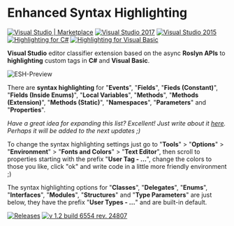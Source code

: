 # Enhanced Syntax Highlighting
[![Visual Studio | Marketplace](https://img.shields.io/badge/Visual%20Studio%20%7C%20Marketplace-1.2-green.svg?style=flat-square&colorB=8631C7&logo=data%3Aimage%2Fpng%3Bbase64%2CiVBORw0KGgoAAAANSUhEUgAAABwAAAAcCAYAAAByDd%2BUAAAAGXRFWHRTb2Z0d2FyZQBBZG9iZSBJbWFnZVJlYWR5ccllPAAAAgtJREFUeNq01s9LlEEcx3F3i1gUIkEsWJEiiZR2A0tJXIKuS5cW9GyE%2FgEZCOGC4MEfGB1ClD20Fy%2B6RURQQR4NikBBg06FINopjdZSWNun9%2BA8MD3OjM%2BzPg68Ls%2FM83yY7zwzzxNxHKcq5JbBLeSwcqBXBIboJtac%2FfYdeaQRc8eEHfbD0bdlDOFSJKSSpvAc9YeM%2BxQNIawDz3yEiXZKDYzjesCwdrzAWZ%2Fjy6L2UWTwDbvo97lmbVh3grVFceOgpuMpzljCWpW3MVCgKOl5zdTv4g2uaPquyjI2GMr2GdummorAkqHvBublRnZbUoY1Gu7Jowd7xlVkmlPKlMU6Fj1l%2BIsBWcavlnJNyHJfwG%2FbGqqBk%2BhGSTPY9JA93FfW9zK2TYEnPROOYQ418ixU%2B6s1BSriHgp%2B95F340eUteiVDzS1L0gHCdMFqk28MFuWfvE2LgQ9lkwzFFvlteVtFK0Lr1B3lMA%2FOIeXSPi4%2FzbeoqnSwIvyIE56rn%2FAuOEZ1%2FAOne5OsyZ6toWuzaJWvvIPLON%2Byo9tXLOX%2F9uH04bOkjxnvefogCV0B4%2BxaQvMaTo2cMdyeD88pCplW2ACBeXiezT7%2BDxlK%2FlaqA%2FowxOcDvAfM3SUwEoNBwhcCuOfJotRn2NPhPmbOGaZ2S%2FMIBX2j%2FCEJ2gVI2g5jh9h1yN8RC%2FqvP3%2FBBgAP9DoY%2BErIbwAAAAASUVORK5CYII%3D)](https://marketplace.visualstudio.com/items?itemName=StanislavKuzmichArtStea1th.EnhancedSyntaxHighlighting) [![Visual Studio 2017](https://img.shields.io/badge/Visual%20Studio-2017-green.svg?style=flat-square&colorB=8631C7)](https://marketplace.visualstudio.com/items?itemName=StanislavKuzmichArtStea1th.EnhancedSyntaxHighlighting) [![Visual Studio 2015](https://img.shields.io/badge/Visual%20Studio-2015-green.svg?style=flat-square&colorB=8631C7)](https://marketplace.visualstudio.com/items?itemName=StanislavKuzmichArtStea1th.EnhancedSyntaxHighlighting) [![Highlighting for C#](https://img.shields.io/badge/Highlighting%20for%3A-C%23-green.svg?style=flat-square&colorB=9FB861)](#) [![Highlighting for Visual Basic](https://img.shields.io/badge/Highlighting%20for%3A-Visual%20Basic-blue.svg?style=flat-square&colorB=4A90CE)](#)

**Visual Studio** editor classifier extension based on the async **Roslyn APIs** to **highlighting** custom tags in **C#** and **Visual Basic**.

![ESH-Preview](https://raw.githubusercontent.com/Art-Stea1th/Enhanced-Syntax-Highlighting/master/Extension/ASD.ESH/Assets/Preview.png)

There are **syntax highlighting** for "**Events**", "**Fields**", "**Fieds (Constant)**", "**Fields (Inside Enums)**", "**Local Variables**", "**Methods**", "**Methods (Extension)**", "**Methods (Static)**", "**Namespaces**", "**Parameters**" and "**Properties**".

*Have a great idea for expanding this list? Excellent! Just write about it [here](https://github.com/Art-Stea1th/Enhanced-Syntax-Highlighting/issues/7). Perhaps it will be added to the next updates ;)*

To change the syntax highlighting settings just go to "**Tools**" > "**Options**" > "**Environment**" > "**Fonts and Colors**" > "**Text Editor**", then scroll to properties starting with the prefix "**User Tag - ...**", change the colors to those you like, click "ok" and write code in a little more friendly environment ;)

The syntax highlighting options for "**Classes**", "**Delegates**", "**Enums**", "**Interfaces**", "**Modules**", "**Structures**" and "**Type Parameters**" are just below, they have the prefix "**User Types - ...**" and are built-in default.

[![Releases](https://img.shields.io/badge/Releases-All-green.svg?style=flat-square&colorB=9FB861)](https://github.com/Art-Stea1th/Enhanced-Syntax-Highlighting/releases) [![v 1.2 build 6554 rev. 24807](https://img.shields.io/badge/Release-Latest-green.svg?style=flat-square&colorB=9FB861)](https://github.com/Art-Stea1th/Enhanced-Syntax-Highlighting/releases/latest)
